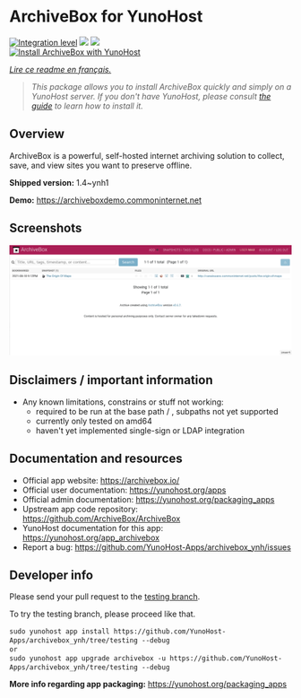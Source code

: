 <!--
N.B.: This README was automatically generated by https://github.com/YunoHost/apps/tree/master/tools/README-generator
It shall NOT be edited by hand.
-->

# ArchiveBox for YunoHost

[![Integration level](https://dash.yunohost.org/integration/archivebox.svg)](https://dash.yunohost.org/appci/app/archivebox) ![](https://ci-apps.yunohost.org/ci/badges/archivebox.status.svg) ![](https://ci-apps.yunohost.org/ci/badges/archivebox.maintain.svg)  
[![Install ArchiveBox with YunoHost](https://install-app.yunohost.org/install-with-yunohost.svg)](https://install-app.yunohost.org/?app=archivebox)

*[Lire ce readme en français.](./README_fr.md)*

> *This package allows you to install ArchiveBox quickly and simply on a YunoHost server.
If you don't have YunoHost, please consult [the guide](https://yunohost.org/#/install) to learn how to install it.*

## Overview

ArchiveBox is a powerful, self-hosted internet archiving solution to collect, save, and view sites you want to preserve offline.

**Shipped version:** 1.4~ynh1

**Demo:** https://archiveboxdemo.commoninternet.net

## Screenshots

![](./doc/screenshots/screenshot_archivebox1.png)

## Disclaimers / important information

* Any known limitations, constrains or stuff not working:
    * required to be run at the base path / , subpaths not yet supported
    * currently only tested on amd64
    * haven't yet implemented single-sign or LDAP integration 


## Documentation and resources

* Official app website: https://archivebox.io/
* Official user documentation: https://yunohost.org/apps
* Official admin documentation: https://yunohost.org/packaging_apps
* Upstream app code repository: https://github.com/ArchiveBox/ArchiveBox
* YunoHost documentation for this app: https://yunohost.org/app_archivebox
* Report a bug: https://github.com/YunoHost-Apps/archivebox_ynh/issues

## Developer info

Please send your pull request to the [testing branch](https://github.com/YunoHost-Apps/archivebox_ynh/tree/testing).

To try the testing branch, please proceed like that.
```
sudo yunohost app install https://github.com/YunoHost-Apps/archivebox_ynh/tree/testing --debug
or
sudo yunohost app upgrade archivebox -u https://github.com/YunoHost-Apps/archivebox_ynh/tree/testing --debug
```

**More info regarding app packaging:** https://yunohost.org/packaging_apps